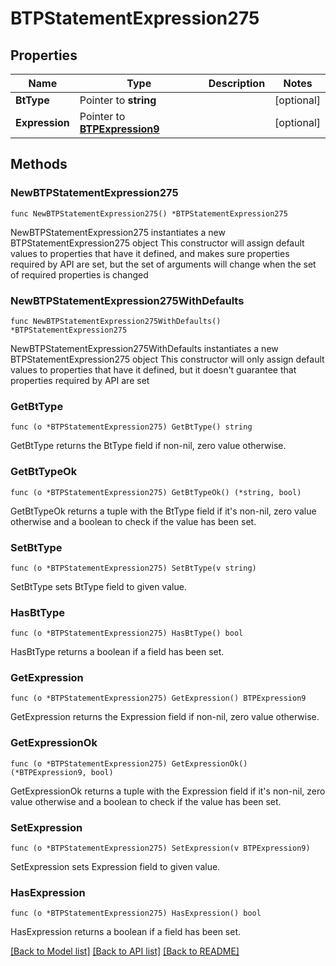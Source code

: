# BTPStatementExpression275

## Properties

Name | Type | Description | Notes
------------ | ------------- | ------------- | -------------
**BtType** | Pointer to **string** |  | [optional] 
**Expression** | Pointer to [**BTPExpression9**](BTPExpression-9.md) |  | [optional] 

## Methods

### NewBTPStatementExpression275

`func NewBTPStatementExpression275() *BTPStatementExpression275`

NewBTPStatementExpression275 instantiates a new BTPStatementExpression275 object
This constructor will assign default values to properties that have it defined,
and makes sure properties required by API are set, but the set of arguments
will change when the set of required properties is changed

### NewBTPStatementExpression275WithDefaults

`func NewBTPStatementExpression275WithDefaults() *BTPStatementExpression275`

NewBTPStatementExpression275WithDefaults instantiates a new BTPStatementExpression275 object
This constructor will only assign default values to properties that have it defined,
but it doesn't guarantee that properties required by API are set

### GetBtType

`func (o *BTPStatementExpression275) GetBtType() string`

GetBtType returns the BtType field if non-nil, zero value otherwise.

### GetBtTypeOk

`func (o *BTPStatementExpression275) GetBtTypeOk() (*string, bool)`

GetBtTypeOk returns a tuple with the BtType field if it's non-nil, zero value otherwise
and a boolean to check if the value has been set.

### SetBtType

`func (o *BTPStatementExpression275) SetBtType(v string)`

SetBtType sets BtType field to given value.

### HasBtType

`func (o *BTPStatementExpression275) HasBtType() bool`

HasBtType returns a boolean if a field has been set.

### GetExpression

`func (o *BTPStatementExpression275) GetExpression() BTPExpression9`

GetExpression returns the Expression field if non-nil, zero value otherwise.

### GetExpressionOk

`func (o *BTPStatementExpression275) GetExpressionOk() (*BTPExpression9, bool)`

GetExpressionOk returns a tuple with the Expression field if it's non-nil, zero value otherwise
and a boolean to check if the value has been set.

### SetExpression

`func (o *BTPStatementExpression275) SetExpression(v BTPExpression9)`

SetExpression sets Expression field to given value.

### HasExpression

`func (o *BTPStatementExpression275) HasExpression() bool`

HasExpression returns a boolean if a field has been set.


[[Back to Model list]](../README.md#documentation-for-models) [[Back to API list]](../README.md#documentation-for-api-endpoints) [[Back to README]](../README.md)



